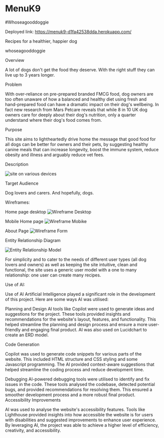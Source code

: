# MenuK9

#Whoseagooddoggie 

Deployed link: https://menuk9-d1fa42538dda.herokuapp.com/

Recipes for a healthier, happier dog 

whoseagooddoggie

Overview

A lot of dogs don't get the food they deserve. With the right stuff they can live up to 3 years longer.

Problem

With over-reliance on pre-prepared branded FMCG food, dog owners are too often unaware of how a balanced and healthy diet using fresh and hand-prepared food can have a dramatic impact on their dog's wellbeing. In fact new research from Mars Petcare reveals that while 8 in 10 UK dog owners care for deeply about their dog's nutrition, only a quarter understand where their dog's food comes from.

Purpose

This site aims to lightheartedly drive home the message that good food for all dogs can be better for owners and their pets, by suggesting healthy canine meals that can increase longevity, boost the immune system, reduce obesity and illness and arguably reduce vet fees.

Description

![site on various devices](static/assets/images/Devices.png)

Target Audience

Dog lovers and carers. And hopefully, dogs.

Wireframes:

Home page desktop 
![Wireframe Desktop](static/assets/images/WireframeDesktop.png)

Mobile Home page
![Wireframe Mobike](static/assets/images/WireframeMob.png)

About Page
![Wireframe Form](static/assets/images/WireframeForm.png)

Entity Relationship Diagram

![Entity Relationship Model](static/assets/images/ERM.png)

For simplicity and to cater to the needs of different user types (all dog lovers and owners) as well as keeping the site intuitive, clean and functional, the site uses a generic user model with a one to many relationship: one user can create many recipes.

Use of AI:

Use of AI Artificial Intelligence played a significant role in the development of this project. Here are some ways AI was utilised:

Planning and Design AI tools like Copilot were used to generate ideas and suggestions for the project. These tools provided insights and recommendations for the website's layout, features, and functionality. This helped streamline the planning and design process and ensure a more user-friendly and engaging final product. AI was also used on Lucidchart to create an ERD model.

Code Generation

Copilot was used to generate code snippets for various parts of the website. This included HTML structure and CSS styling and some Javascript programming. The AI provided context-aware suggestions that helped streamline the coding process and reduce development time.

Debugging AI-powered debugging tools were utilised to identify and fix issues in the code. These tools analysed the codebase, detected potential bugs, and provided recommendations for resolving them. This ensured a smoother development process and a more robust final product. Accessibility Improvements

AI was used to analyse the website's accessibility features. Tools like Lighthouse provided insights into how accessible the website is for users with disabilities and suggested improvements to enhance user experience. By leveraging AI, the project was able to achieve a higher level of efficiency, creativity, and accessibility.